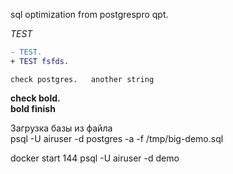 sql optimization from postgrespro qpt. 
  
_TEST_   
  
```diff
- TEST. 
+ TEST fsfds. 
```
`check postgres.  
another string`

**check bold.  
bold finish**

Загрузка базы из файла  
psql -U airuser -d postgres -a -f /tmp/big-demo.sql

docker start 144
psql -U airuser -d demo

